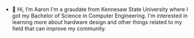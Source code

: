 - 👋 Hi, I’m Aaron
I'm a graudate from Kennesaw State University where I got my Bachelor of Science in Computer Engineering. 
I'm interested in learning more about hardware design and other things related to my field that can improve my community.

<!---
Aaronc0d3/Aaronc0d3 is a ✨ special ✨ repository because its `README.md` (this file) appears on your GitHub profile.
You can click the Preview link to take a look at your changes.
--->
